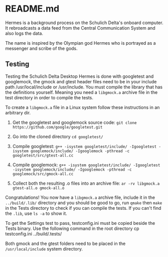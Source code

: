 # README.md

Hermes is a background process on the Schulich Delta's onboard computer. 
It rebroadcasts a data feed from the Central Communication System and also logs the data. 

The name is inspired by the Olympian god Hermes who is portrayed as a messenger and scribe of the gods.

## Testing

Testing the Schulich Delta Desktop Hermes is done with googletest and googlemock, the gmock and gtest header files need to be in your include path /usr/local/include or /usr/include.
You must compile the library that has the definitions yourself.
Meaning you need a `libgmock.a` archive file in the test directory in order to compile the tests.

To create a `libgmock.a` file in a Linux system follow these instructions in an arbitrary dir.

1. Get the googletest and googlemock source code:
    `git clone https://github.com/google/googletest.git`

2. Go into the cloned directory
    `cd googletest/`

3. Compile googletest:
    `g++ -isystem googletest/include/ -Igoogletest -isystem googlemock/include/ -Igooglemock -pthread -c googletest/src/gtest-all.cc`

4. Compile googlemock:
    `g++ -isystem googletest/include/ -Igoogletest -isystem googlemock/include/ -Igooglemock -pthread -c googlemock/src/gmock-all.cc`

5. Collect both the resulting .o files into an archive file:
    `ar -rv libgmock.a gtest-all.o gmock-all.o`

Congratulations! You now have a `libgmock.a` archive file, include it in the `../build/.lib/` directory and you should be good to go, run `qmake` then `make` in the Tests directory to check if you can compile the tests. If you can't find the `.lib`, use `ls -a` to show it.

To get the Settings test to pass, testconfig.ini must be copied beside the Tests binary. 
Use the following command in the root directory
    cp testconfig.ini ../build/.tests/

Both gmock and the gtest folders need to be placed in the `/usr/local/include` system directory. 
